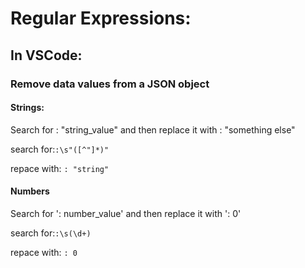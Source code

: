 # Regular Expressions:

## In VSCode:
### Remove data values from a JSON object
#### Strings:
Search for : "string_value" and then replace it with : "something else"

search for:`:\s"([^"]*)"`

repace with: `: "string"`

#### Numbers
Search for ': number_value' and then replace it with ': 0'

search for:`:\s(\d+)`

repace with: `: 0`